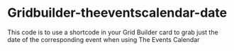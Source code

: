 # Gridbuilder-theeventscalendar-date
This code is to use a shortcode in your Grid Builder card to grab just the date of the corresponding event when using The Events Calendar
